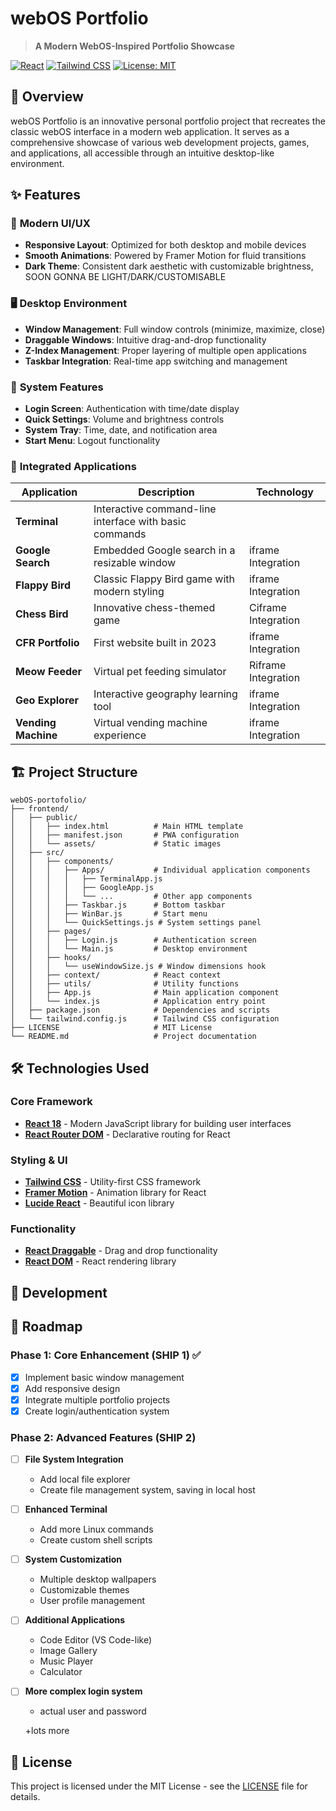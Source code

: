 # webOS Portfolio

> **A Modern WebOS-Inspired Portfolio Showcase**

[![React](https://img.shields.io/badge/React-18.2.0-blue.svg)](https://reactjs.org/)
[![Tailwind CSS](https://img.shields.io/badge/Tailwind_CSS-3.x-38B2AC.svg)](https://tailwindcss.com/)
[![License: MIT](https://img.shields.io/badge/License-MIT-yellow.svg)](https://opensource.org/licenses/MIT)

## 🌟 Overview

webOS Portfolio is an innovative personal portfolio project that recreates the classic webOS interface in a modern web application. It serves as a comprehensive showcase of various web development projects, games, and applications, all accessible through an intuitive desktop-like environment.

## ✨ Features

### 🎨 **Modern UI/UX**
- **Responsive Layout**: Optimized for both desktop and mobile devices
- **Smooth Animations**: Powered by Framer Motion for fluid transitions
- **Dark Theme**: Consistent dark aesthetic with customizable brightness, SOON GONNA BE LIGHT/DARK/CUSTOMISABLE

### 🖥️ **Desktop Environment**
- **Window Management**: Full window controls (minimize, maximize, close)
- **Draggable Windows**: Intuitive drag-and-drop functionality
- **Z-Index Management**: Proper layering of multiple open applications
- **Taskbar Integration**: Real-time app switching and management

### 🔧 **System Features**
- **Login Screen**: Authentication with time/date display
- **Quick Settings**: Volume and brightness controls
- **System Tray**: Time, date, and notification area
- **Start Menu**: Logout functionality

### 📱 **Integrated Applications**

| Application | Description | Technology |
|-------------|-------------|------------|
| **Terminal** | Interactive command-line interface with basic commands |
| **Google Search** | Embedded Google search in a resizable window | iframe Integration |
| **Flappy Bird** | Classic Flappy Bird game with modern styling | iframe Integration |
| **Chess Bird** | Innovative chess-themed game | Ciframe Integration |
| **CFR Portfolio** | First website built in 2023 | iframe Integration |
| **Meow Feeder** | Virtual pet feeding simulator | Riframe Integration |
| **Geo Explorer** | Interactive geography learning tool | iframe Integration |
| **Vending Machine** | Virtual vending machine experience | iframe Integration |


## 🏗️ Project Structure

```
webOS-portofolio/
├── frontend/
│   ├── public/
│   │   ├── index.html          # Main HTML template
│   │   ├── manifest.json       # PWA configuration
│   │   └── assets/             # Static images
│   ├── src/
│   │   ├── components/
│   │   │   ├── Apps/           # Individual application components
│   │   │   │   ├── TerminalApp.js
│   │   │   │   ├── GoogleApp.js
│   │   │   │   └── ...         # Other app components
│   │   │   ├── Taskbar.js      # Bottom taskbar
│   │   │   ├── WinBar.js       # Start menu
│   │   │   └── QuickSettings.js # System settings panel
│   │   ├── pages/
│   │   │   ├── Login.js        # Authentication screen
│   │   │   └── Main.js         # Desktop environment
│   │   ├── hooks/
│   │   │   └── useWindowSize.js # Window dimensions hook
│   │   ├── context/            # React context 
│   │   ├── utils/              # Utility functions
│   │   ├── App.js              # Main application component
│   │   └── index.js            # Application entry point
│   ├── package.json            # Dependencies and scripts
│   └── tailwind.config.js      # Tailwind CSS configuration
├── LICENSE                     # MIT License
└── README.md                   # Project documentation
```

## 🛠️ Technologies Used

### Core Framework
- **[React 18](https://reactjs.org/)** - Modern JavaScript library for building user interfaces
- **[React Router DOM](https://reactrouter.com/)** - Declarative routing for React

### Styling & UI
- **[Tailwind CSS](https://tailwindcss.com/)** - Utility-first CSS framework
- **[Framer Motion](https://www.framer.com/motion/)** - Animation library for React
- **[Lucide React](https://lucide.dev/)** - Beautiful icon library

### Functionality
- **[React Draggable](https://www.npmjs.com/package/react-draggable)** - Drag and drop functionality
- **[React DOM](https://reactjs.org/docs/react-dom.html)** - React rendering library

## 🎯 Development

## 🔮 Roadmap

### Phase 1: Core Enhancement (SHIP 1) ✅
- [x] Implement basic window management
- [x] Add responsive design
- [x] Integrate multiple portfolio projects
- [x] Create login/authentication system

### Phase 2: Advanced Features (SHIP 2)
- [ ] **File System Integration**
  - Add local file explorer
  - Create file management system, saving in local host

- [ ] **Enhanced Terminal**
  - Add more Linux commands
  - Create custom shell scripts

- [ ] **System Customization**
  - Multiple desktop wallpapers
  - Customizable themes
  - User profile management

- [ ] **Additional Applications**
  - Code Editor (VS Code-like)
  - Image Gallery
  - Music Player
  - Calculator

- [ ] **More complex login system**
  - actual user and password

  +lots more

## 📄 License

This project is licensed under the MIT License - see the [LICENSE](LICENSE) file for details.